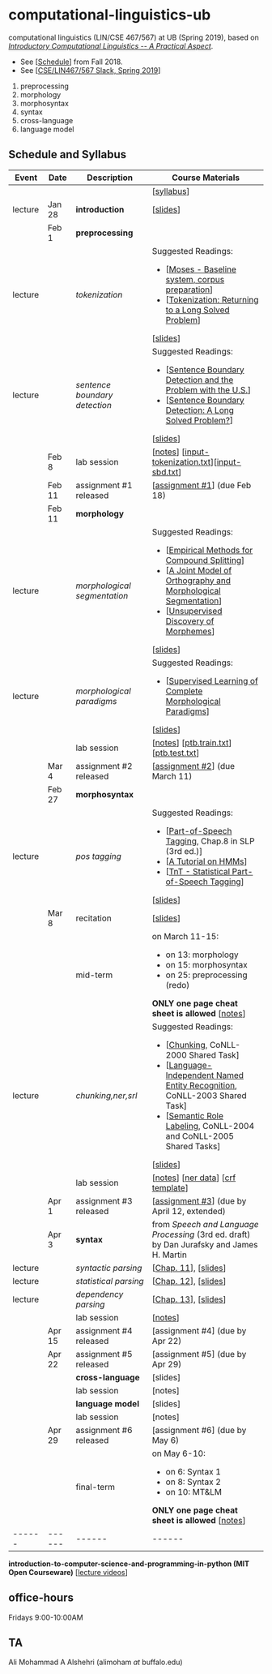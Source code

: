 # computational-linguistics-ub
computational linguistics (LIN/CSE 467/567) at UB (Spring 2019), based on [*Introductory Computational Linguistics 
-- A Practical Aspect*](https://buffalo.box.com/s/1t6hbq77c1yjabp1yo4qu1ovx4tiy2a6). 



* See [[Schedule](https://sites.google.com/site/lrecoursefall2018/schedule-and-syllabus)] from Fall 2018. 
* See [[CSE/LIN467/567 Slack, Spring 2019](https://join.slack.com/t/lincse467567/shared_invite/enQtNTYzMzA1MDgyNzQxLTJhY2I2ZDNjNzI5ZjIxMjY1MGY5ZjBlNWUxMDI5Y2QyOWUzNjMzNTU0Yzg4YWFmZGNkZGQ5ODkzYWM0YTY1NmQ)]


1. preprocessing
1. morphology
1. morphosyntax
1. syntax
1. cross-language
1. language model



## Schedule and Syllabus 
|Event	| Date |	Description	 |Course Materials |
| ------ | ------ | ------ | ------  |
| |  |  | [[syllabus](https://www.overleaf.com/read/bkpszpcndwrf)] |
|lecture | Jan 28 | **introduction** | [[slides](https://www.overleaf.com/read/kzsdqspjvpzk)]|
| |Feb 1 | **preprocessing** |  |
|lecture |  | *tokenization* | Suggested Readings:  <ul><li>[[Moses - Baseline system, corpus preparation](http://www.statmt.org/moses/?n=Moses.Baseline)]</li><li>[[Tokenization: Returning to a Long Solved Problem](http://aclweb.org/anthology/P/P12/P12-2074.pdf)]</li></ul> [[slides](https://www.overleaf.com/read/qcmtrrzqrqfn)]|
|lecture|  | *sentence boundary detection* | Suggested Readings:  <ul><li>[[Sentence Boundary Detection and the Problem with the U.S.](http://aclweb.org/anthology/N/N09/N09-2061.pdf)]</li><li>[[Sentence Boundary Detection: A Long Solved Problem?](http://aclweb.org/anthology/C/C12/C12-2096.pdf)]</li></ul> [[slides](https://www.overleaf.com/read/qwsszsvhncgc)]|
||Feb 8  | lab session | [[notes](https://www.overleaf.com/read/qtrdnthdmpdw)] [[input-tokenization.txt](https://buffalo.box.com/s/wtpbmqqag1p12qv2516agfdgph529giv)][[input-sbd.txt](https://buffalo.box.com/s/xly0wc26bmtmx692qi895ld227ye1ksr)] |
|| Feb 11  | assignment #1 released	 | [[assignment #1](https://www.overleaf.com/read/vfcddpxrtpmg)] (due Feb 18) |
| | Feb 11 | **morphology** |   |
|lecture |  | *morphological segmentation* | Suggested Readings:  <ul><li>[[Empirical Methods for Compound Splitting](http://www.aclweb.org/anthology/E03-1076)]</li>  <li>[[A Joint Model of Orthography and Morphological Segmentation](http://www.aclweb.org/anthology/N16-1080)]</li>  <li>[[Unsupervised Discovery of Morphemes](http://aclweb.org/anthology/W02-0603)]</li></ul> [[slides](https://www.overleaf.com/read/sjjtdtdxrjhn)] |
|lecture |  | *morphological paradigms* | Suggested Readings:  <ul><li>[[Supervised Learning of Complete Morphological Paradigms](https://www.aclweb.org/anthology/N13-1138)]</li></ul> [[slides](https://www.overleaf.com/read/drsgzvdswckp)] |
||  | lab session | [[notes](https://www.overleaf.com/read/qtrdnthdmpdw)] [[ptb.train.txt](https://buffalo.box.com/s/zz6vbqfglrcv29oojmf3kf9e5llv06va)] [[ptb.test.txt](https://buffalo.box.com/s/niyncwhx3i8zel6yuluocglossbda0i9)]|
|| Mar 4 | assignment #2 released	 | [[assignment #2](https://www.overleaf.com/read/zkfynjpnwphk)] (due March 11) |
|| Feb 27 | **morphosyntax** |  |
|lecture |  | *pos tagging* | Suggested Readings:  <ul><li>[[Part-of-Speech Tagging](https://web.stanford.edu/~jurafsky/slp3/8.pdf), Chap.8 in SLP (3rd ed.)]</li> <li>[[A Tutorial on HMMs](https://www.ece.ucsb.edu/Faculty/Rabiner/ece259/Reprints/tutorial%20on%20hmm%20and%20applications.pdf)]</li><li>[[TnT - Statistical Part-of-Speech Tagging](http://www.coli.uni-saarland.de/~thorsten/tnt/)]</li></ul> [[slides](https://www.overleaf.com/read/wdwxhszppdgx)]  |
|| Mar 8  | recitation	 | [[slides](https://www.overleaf.com/read/ygmgyrcqfzzz)]  |
||  | mid-term	 | on March 11-15:<ul><li>on 13: morphology</li><li>on 15: morphosyntax</li><li>on 25: preprocessing (redo)</li> </ul> **ONLY one page cheat sheet is allowed** [[notes](https://www.overleaf.com/read/xccfyqtzrpkq)]  |
|lecture |  | *chunking,ner,srl* | Suggested Readings:  <ul><li>[[Chunking](https://www.clips.uantwerpen.be/conll2000/chunking/), CoNLL-2000 Shared Task]</li> <li>[[Language-Independent Named Entity Recognition](https://www.clips.uantwerpen.be/conll2003/ner/), CoNLL-2003 Shared Task]</li><li>[[Semantic Role Labeling](http://www.lsi.upc.edu/~srlconll/), CoNLL-2004 and CoNLL-2005 Shared Tasks]</li></ul> [[slides](https://www.overleaf.com/read/tzqhytkmsvtw)] |
||  | lab session | [[notes](https://www.overleaf.com/read/qtrdnthdmpdw)] [[ner data](https://buffalo.box.com/s/w3crjkoao09rk5f6hi46y5fpdk1bji8t)] [[crf template](https://buffalo.box.com/s/qggxvcbwjnwvj0f9z2l99qmsadkhiwg1)] |
|| Apr 1 | assignment #3 released	 | [[assignment #3](https://www.overleaf.com/read/wdfrxwmchfnv)]  (due by April 12, extended)|
|| Apr 3 | **syntax** | from *Speech and Language Processing* (3rd ed. draft) by Dan Jurafsky and James H. Martin |
|lecture|  | *syntactic parsing*  | [[Chap. 11](https://web.stanford.edu/~jurafsky/slp3/11.pdf)], [[slides](https://www.overleaf.com/read/vmczhbsgxrys)] |
|lecture|  | *statistical parsing*  | [[Chap. 12](https://web.stanford.edu/~jurafsky/slp3/12.pdf)], [[slides](https://www.overleaf.com/read/htxfvpqqbsdg)] |
|lecture|  | *dependency parsing*  | [[Chap. 13](https://web.stanford.edu/~jurafsky/slp3/13.pdf)], [[slides](https://www.overleaf.com/read/hvxxmrgqrhmp)] |
||  | lab session | [[notes](https://www.overleaf.com/read/qtrdnthdmpdw)] |
|| Apr 15 | assignment #4 released	 | [assignment #4] (due by Apr 22) |
|| Apr 22 | assignment #5 released	 | [assignment #5] (due by Apr 29) |
| |  | **cross-language** | [slides] |
||  | lab session | [notes] |
| |  | **language model** | [slides] |
||  | lab session | [notes] |
|| Apr 29 | assignment #6 released	 | [assignment #6] (due by May 6) |
||  | final-term	 | on May 6-10:<ul><li>on 6: Syntax 1</li><li>on 8: Syntax 2</li><li>on 10: MT&LM</li> </ul> **ONLY one page cheat sheet is allowed** [[notes](https://www.overleaf.com/read/xccfyqtzrpkq)]   |
| ------ | ------ | ------ | ------  |



**introduction-to-computer-science-and-programming-in-python (MIT Open Courseware)** [[lecture videos](https://ocw.mit.edu/courses/electrical-engineering-and-computer-science/6-0001-introduction-to-computer-science-and-programming-in-python-fall-2016/lecture-videos/index.htm)]


## office-hours
Fridays 9:00-10:00AM

## TA
Ali Mohammad A Alshehri (alimoham _at_ buffalo.edu)
